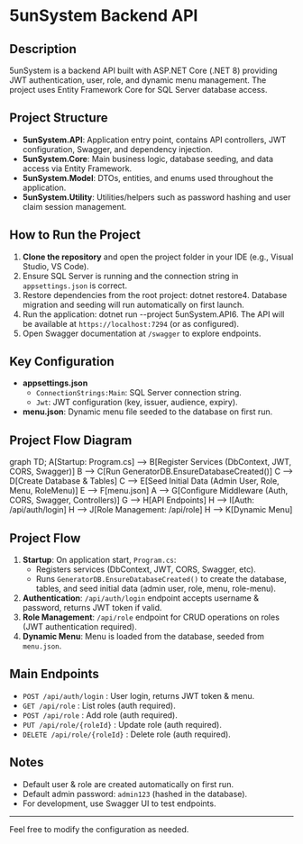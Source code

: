 ﻿# 5unSystem Backend API

## Description
5unSystem is a backend API built with ASP.NET Core (.NET 8) providing JWT authentication, user, role, and dynamic menu management. The project uses Entity Framework Core for SQL Server database access.

## Project Structure

- **5unSystem.API**: Application entry point, contains API controllers, JWT configuration, Swagger, and dependency injection.
- **5unSystem.Core**: Main business logic, database seeding, and data access via Entity Framework.
- **5unSystem.Model**: DTOs, entities, and enums used throughout the application.
- **5unSystem.Utility**: Utilities/helpers such as password hashing and user claim session management.

## How to Run the Project

1. **Clone the repository** and open the project folder in your IDE (e.g., Visual Studio, VS Code).
2. Ensure SQL Server is running and the connection string in `appsettings.json` is correct.
3. Restore dependencies from the root project:
   dotnet restore4. Database migration and seeding will run automatically on first launch.
5. Run the application:
   dotnet run --project 5unSystem.API6. The API will be available at `https://localhost:7294` (or as configured).
7. Open Swagger documentation at `/swagger` to explore endpoints.

## Key Configuration

- **appsettings.json**
  - `ConnectionStrings:Main`: SQL Server connection string.
  - `Jwt`: JWT configuration (key, issuer, audience, expiry).
- **menu.json**: Dynamic menu file seeded to the database on first run.

## Project Flow Diagram
graph TD;
    A[Startup: Program.cs] --> B[Register Services (DbContext, JWT, CORS, Swagger)]
    B --> C[Run GeneratorDB.EnsureDatabaseCreated()]
    C --> D[Create Database & Tables]
    C --> E[Seed Initial Data (Admin User, Role, Menu, RoleMenu)]
    E --> F[menu.json]
    A --> G[Configure Middleware (Auth, CORS, Swagger, Controllers)]
    G --> H[API Endpoints]
    H --> I[Auth: /api/auth/login]
    H --> J[Role Management: /api/role]
    H --> K[Dynamic Menu]
## Project Flow

1. **Startup**: On application start, `Program.cs`:
   - Registers services (DbContext, JWT, CORS, Swagger, etc).
   - Runs `GeneratorDB.EnsureDatabaseCreated()` to create the database, tables, and seed initial data (admin user, role, menu, role-menu).
2. **Authentication**: `/api/auth/login` endpoint accepts username & password, returns JWT token if valid.
3. **Role Management**: `/api/role` endpoint for CRUD operations on roles (JWT authentication required).
4. **Dynamic Menu**: Menu is loaded from the database, seeded from `menu.json`.

## Main Endpoints

- `POST /api/auth/login` : User login, returns JWT token & menu.
- `GET /api/role` : List roles (auth required).
- `POST /api/role` : Add role (auth required).
- `PUT /api/role/{roleId}` : Update role (auth required).
- `DELETE /api/role/{roleId}` : Delete role (auth required).

## Notes
- Default user & role are created automatically on first run.
- Default admin password: `admin123` (hashed in the database).
- For development, use Swagger UI to test endpoints.

---

Feel free to modify the configuration as needed.